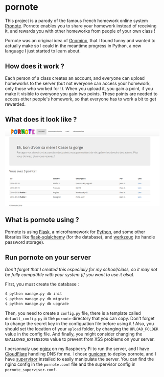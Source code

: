 # pornote

This project is a parody of the famous french homework online system [Pronote](https://fr.wikipedia.org/wiki/Pronote). Pornote enables you to share your homework instead of receiving it, and rewards you with other homeworks from people of your own class !

Pornote was an original idea of [Gnomino](https://github.com/Gnomino), that I found funny and wanted to actually make so I could in the meantime progress in Python, a new language I just started to learn about.

## How does it work ?

Each person of a class creates an account, and everyone can upload homeworks to the server (but not everyone can access your homework, only those who worked for !). When you upload it, you gain a point, if you make it visible to everyone you gain two points. These points are needed to access other people's homework, so that everyone has to work a bit to get rewarded.

## What does it look like ?

![Homepage](/img/homepage.png)

## What is pornote using ?

Pornote is using [Flask](http://flask.pocoo.org/), a microframework for [Python](https://www.python.org/), and some other libraries like [flask-sqlalchemy](http://flask-sqlalchemy.pocoo.org/2.1/) (for the database), and [werkzeug](http://werkzeug.pocoo.org/) (to handle password storage).

## Run pornote on your server

*Don't forget that I created this especially for my school/class, so it may not be fully compatible with your system (if you want to use it also).*

First, you must create the database :

```bash
$ python manage.py db init
$ python manage.py db migrate
$ python manage.py db upgrade
```

Then, you need to create a `config.py` file, there is a template called `default_config.py` in the `pornote` directory that you can copy. Don't forget to change the secret key in the configuation file before using it ! Also, you should set the location of your `upload` folder, by changing the `UPLOAD_FOLDER` value in the config file. And finally, you might consider changing the `UNALLOWED_EXTENSIONS` value to prevent from XSS problems on your server.

I personnaly use [nginx](https://www.nginx.com/) on my Raspberry Pi to run the server, and I have [CloudFlare](https://www.cloudflare.com/) handling DNS for me. I chose [gunicorn](http://gunicorn.org/) to deploy pornote, and I have [supervisor](http://manpages.ubuntu.com/manpages/intrepid/man3/supervisor.3erl.html) installed to easily manipulate the server. You can find the nginx config in the `pornote.conf` file and the supervisor config in `pornote_supervisor.conf`.
